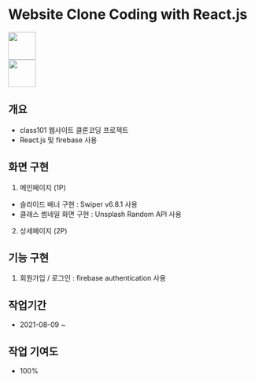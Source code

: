 # Website Clone Coding with React.js

<img src="https://user-images.githubusercontent.com/75922558/115599853-0184fc80-a317-11eb-91ef-0b72b8655f71.png" width="56" height="56">
<br/>
<img src="https://user-images.githubusercontent.com/75922558/112740394-936b4500-8fb7-11eb-82ca-20e66a53ad10.png" width="56" height="56">
<br/>

## 개요

- class101 웹사이트 클론코딩 프로젝트
- React.js 및 firebase 사용

## 화면 구현

1. 메인페이지 (1P)

- 슬라이드 배너 구현 : Swiper v6.8.1 사용
- 클래스 썸네일 화면 구현 : Unsplash Random API 사용

2. 상세페이지 (2P)

## 기능 구현

1. 회원가입 / 로그인 : firebase authentication 사용

## 작업기간

- 2021-08-09 ~

## 작업 기여도

- 100%
